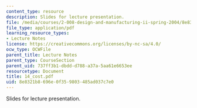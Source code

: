 ```yaml
---
content_type: resource
description: Slides for lecture presentation.
file: /media/courses/2-008-design-and-manufacturing-ii-spring-2004/8e8321b8696e0f359803485ad037c7e0_14_cost.pdf
file_type: application/pdf
learning_resource_types:
- Lecture Notes
license: https://creativecommons.org/licenses/by-nc-sa/4.0/
ocw_type: OCWFile
parent_title: Lecture Notes
parent_type: CourseSection
parent_uid: 737ff3b1-dbdd-d788-a37a-5aa61e6653ee
resourcetype: Document
title: 14_cost.pdf
uid: 8e8321b8-696e-0f35-9803-485ad037c7e0
---
```

Slides for lecture presentation.